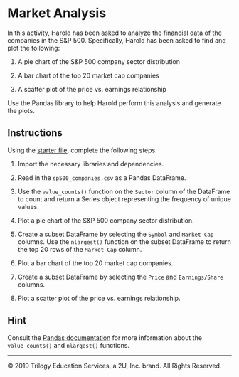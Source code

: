 # Market Analysis

In this activity, Harold has been asked to analyze the financial data of the companies in the S&P 500. Specifically, Harold has been asked to find and plot the following:

1. A pie chart of the S&P 500 company sector distribution

1. A bar chart of the top 20 market cap companies

1. A scatter plot of the price vs. earnings relationship

Use the Pandas library to help Harold perform this analysis and generate the plots.

## Instructions

Using the [starter file](Unsolved/market_analysis.ipynb), complete the following steps.

1. Import the necessary libraries and dependencies.

1. Read in the `sp500_companies.csv` as a Pandas DataFrame.

1. Use the `value_counts()` function on the `Sector` column of the DataFrame to count and return a Series object representing the frequency of unique values.

1. Plot a pie chart of the S&P 500 company sector distribution.

1. Create a subset DataFrame by selecting the `Symbol` and `Market Cap` columns. Use the `nlargest()` function on the subset DataFrame to return the top 20 rows of the `Market Cap` column.

1. Plot a bar chart of the top 20 market cap companies.

1. Create a subset DataFrame by selecting the `Price` and `Earnings/Share` columns.

1. Plot a scatter plot of the price vs. earnings relationship.

## Hint

Consult the [Pandas documentation](https://pandas.pydata.org/pandas-docs/version/0.17.0/index.html) for more information about the `value_counts()` and `nlargest()` functions.

---

© 2019 Trilogy Education Services, a 2U, Inc. brand. All Rights Reserved.
